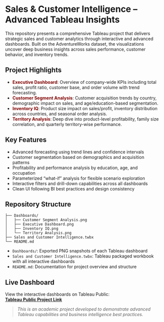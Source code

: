 # Sales & Customer Intelligence – Advanced Tableau Insights
This repository presents a comprehensive Tableau project that delivers strategic sales and customer analytics through interactive and advanced dashboards. Built on the AdventureWorks dataset, the visualizations uncover deep business insights across sales performance, customer behavior, and inventory trends.

## Project Highlights
- <span style="color:maroon"><strong>**Executive Dashboard**</strong></span>: Overview of company-wide KPIs including total sales, profit ratio, customer base, and order volume with trend forecasting.
- <span style="color:maroon"><strong>**Customer Segment Analysis**</strong></span>: Customer acquisition trends by country, demographic impact on sales, and age/education-based segmentation.
- <span style="color:maroon"><strong>**Inventory IQ**</strong></span>: Product size impact on sales/profit, inventory distribution across countries, and seasonal order analysis.
- <span style="color:maroon"><strong>**Territory Analysis**</strong></span>: Deep dive into product-level profitability, family size correlation, and quarterly territory-wise performance.

## Key Features
- Advanced forecasting using trend lines and confidence intervals  
- Customer segmentation based on demographics and acquisition patterns  
- Profitability and performance analysis by education, age, and occupation  
- Parameterized “what-if” analysis for flexible scenario exploration  
- Interactive filters and drill-down capabilities across all dashboards  
- Clean UI following BI best practices and design consistency

## Repository Structure
```
├── Dashboards/
│   ├── Customer Segment Analysis.png
│   ├── Executive Dashboard.png
│   ├── Inventory IQ.png
│   └── Territory Analysis.png
├── Sales and Customer Intelligence.twbx
└── README.md
```

- `Dashboards/`: Exported PNG snapshots of each Tableau dashboard  
- `Sales and Customer Intelligence.twbx`: Tableau packaged workbook with all interactive dashboards  
- `README.md`: Documentation for project overview and structure

## Live Dashboard
View the interactive dashboards on Tableau Public:  
**[Tableau Public Project Link](https://public.tableau.com/app/profile/your-profile-name/viz/your-project-name)**  

> *This is an academic project developed to demonstrate advanced Tableau capabilities and business intelligence best practices.*
